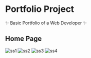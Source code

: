 # Portfolio Project
✨️ Basic Portfolio of a Web Developer ✨️
## Home Page
![ss1](https://github.com/user-attachments/assets/217e9c51-c339-49bc-b500-a123dd67482d)
![ss2](https://github.com/user-attachments/assets/363cd775-d229-4ff6-b6ee-378df603d56e)
![ss3](https://github.com/user-attachments/assets/c725cd24-5d6e-496c-ba44-f56ee816f2f9)
![ss4](https://github.com/user-attachments/assets/4f4ba4bb-d857-4022-bdca-f0897c3cd8ed)
